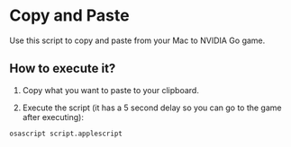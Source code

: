 # Copy and Paste

Use this script to copy and paste from your Mac to NVIDIA Go game.

## How to execute it?

1. Copy what you want to paste to your clipboard.

2. Execute the script (it has a 5 second delay so you can go to the game after executing):

```bash
osascript script.applescript
```
